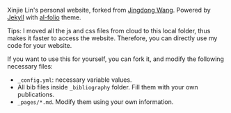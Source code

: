 Xinjie Lin's personal website, forked from <a href="https://github.com/jindongwang" target="_blank">Jingdong Wang</a>. Powered by <a href="http://jekyllrb.com/" target="_blank">Jekyll</a> with <a href="https://github.com/alshedivat/al-folio">al-folio</a> theme.

Tips: I moved all the js and css files from cloud to this local folder, thus makes it faster to access the website. Therefore, you can directly use my code for your website.

If you want to use this for yourself, you can fork it, and modify the following necessary files:
- `_config.yml`: necessary variable values.
- All bib files inside `_bibliography` folder. Fill them with your own publications.
- `_pages/*.md`. Modify them using your own information.
